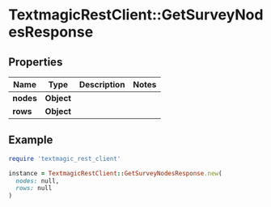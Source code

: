 # TextmagicRestClient::GetSurveyNodesResponse

## Properties

| Name | Type | Description | Notes |
| ---- | ---- | ----------- | ----- |
| **nodes** | **Object** |  |  |
| **rows** | **Object** |  |  |

## Example

```ruby
require 'textmagic_rest_client'

instance = TextmagicRestClient::GetSurveyNodesResponse.new(
  nodes: null,
  rows: null
)
```

